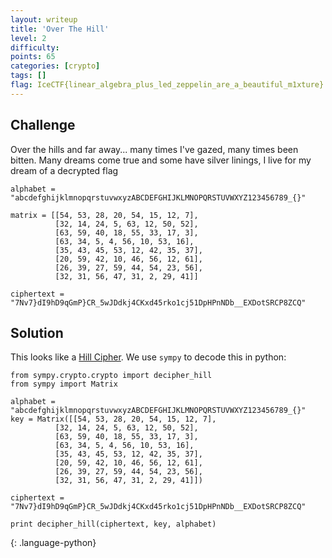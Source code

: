 ```yaml
---
layout: writeup
title: 'Over The Hill'
level: 2
difficulty:
points: 65
categories: [crypto]
tags: []
flag: IceCTF{linear_algebra_plus_led_zeppelin_are_a_beautiful_m1xture}
---
```

## Challenge

Over the hills and far away... many times I've gazed, many times been
bitten. Many dreams come true and some have silver linings, I live for
my dream of a decrypted flag

    alphabet = "abcdefghijklmnopqrstuvwxyzABCDEFGHIJKLMNOPQRSTUVWXYZ123456789_{}"

    matrix = [[54, 53, 28, 20, 54, 15, 12, 7],
              [32, 14, 24, 5, 63, 12, 50, 52],
              [63, 59, 40, 18, 55, 33, 17, 3],
              [63, 34, 5, 4, 56, 10, 53, 16],
              [35, 43, 45, 53, 12, 42, 35, 37],
              [20, 59, 42, 10, 46, 56, 12, 61],
              [26, 39, 27, 59, 44, 54, 23, 56],
              [32, 31, 56, 47, 31, 2, 29, 41]]

    ciphertext = "7Nv7}dI9hD9qGmP}CR_5wJDdkj4CKxd45rko1cj51DpHPnNDb__EXDotSRCP8ZCQ"

## Solution

This looks like a [Hill Cipher][1]. We use `sympy` to decode this in
python:

    from sympy.crypto.crypto import decipher_hill
    from sympy import Matrix

    alphabet = "abcdefghijklmnopqrstuvwxyzABCDEFGHIJKLMNOPQRSTUVWXYZ123456789_{}"
    key = Matrix([[54, 53, 28, 20, 54, 15, 12, 7],
              [32, 14, 24, 5, 63, 12, 50, 52],
              [63, 59, 40, 18, 55, 33, 17, 3],
              [63, 34, 5, 4, 56, 10, 53, 16],
              [35, 43, 45, 53, 12, 42, 35, 37],
              [20, 59, 42, 10, 46, 56, 12, 61],
              [26, 39, 27, 59, 44, 54, 23, 56],
              [32, 31, 56, 47, 31, 2, 29, 41]])

    ciphertext = "7Nv7}dI9hD9qGmP}CR_5wJDdkj4CKxd45rko1cj51DpHPnNDb__EXDotSRCP8ZCQ"

    print decipher_hill(ciphertext, key, alphabet)
{: .language-python}


[1]: https://en.wikipedia.org/wiki/Hill_cipher
